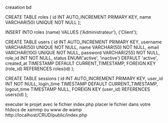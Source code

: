 <!-- <div class="mb-4 pb-2">
                <label for="confirm-password" class="block font-mono text-black">Confirm mdp</label>
                <input type="password" id="confirm-password" placeholder="Confirmez le mot de passe" class="w-full p-2 mt-2 border rounded-md focus:outline-none focus:ring-2 focus:ring-blue-500">
            </div> -->



creaation bd




CREATE TABLE roles (
    id INT AUTO_INCREMENT PRIMARY KEY,
    name VARCHAR(50) UNIQUE NOT NULL
);

INSERT INTO roles (name) VALUES ('Administrateur'), ('Client');


CREATE TABLE users (
    id INT AUTO_INCREMENT PRIMARY KEY,
    username VARCHAR(50) UNIQUE NOT NULL,
    name VARCHAR(50) NOT NULL,
    email VARCHAR(100) UNIQUE NOT NULL,
    password VARCHAR(255) NOT NULL,
    role_id INT NOT NULL,
    status ENUM('active', 'inactive') DEFAULT 'active',
    created_at TIMESTAMP DEFAULT CURRENT_TIMESTAMP,
    FOREIGN KEY (role_id) REFERENCES roles(id)
);

CREATE TABLE sessions (
    id INT AUTO_INCREMENT PRIMARY KEY,
    user_id INT NOT NULL,
    login_time TIMESTAMP DEFAULT CURRENT_TIMESTAMP,
    logout_time TIMESTAMP NULL,
    FOREIGN KEY (user_id) REFERENCES users(id)
);


executer le projet avec le fichier index.php
placer le fichier dans votre htdocs de xammp ou www de wamp
http://localhost/CRUD/public/index.php





<!-- <?php
require_once '../models/UserModel.php';

class AuthController {
    private $model;

    public function __construct($pdo) {
        $this->model = new UserModel($pdo);
    }

    public function login() {
        if ($_SERVER['REQUEST_METHOD'] === 'POST') {
            $email = $_POST['email'];
            $password = $_POST['password'];

            $user = $this->model->getUserByEmail($email);

            if ($user && password_verify($password, $user['password'])) {
                $_SESSION['user_id'] = $user['id'];
                $_SESSION['role'] = $user['role_id'];
                header('Location: /auth/login');
            } else {
                echo "Identifiants incorrects.";
            }
        } else {
            include '../views/auth/login.php';
        }
    }

    public function register() {
        if ($_SERVER['REQUEST_METHOD'] === 'POST') {
            $username = $_POST['username'];
            $email = $_POST['email'];
            $password = password_hash($_POST['password'], PASSWORD_BCRYPT);
            $role_id= $_POST['role_id'];

            if ($this->model->createUser($username, $email, $password,$role_id)) {
                header('Location: /auth/login');
            } else {
                echo "Erreur lors de l'inscription.";
            }
        } else {
            include '../views/auth/register.php';
        }
    }

    public function logout() {
        session_destroy();
        header('Location: /dashboard');
    }

// creer 
    // public function CreateUser() {
    //     if ($_SERVER['REQUEST_METHOD'] === 'POST') {
    //         $username = $_POST['username'];
    //         $email = $_POST['email'];
    //         $password = password_hash($_POST['password'], PASSWORD_BCRYPT);
    //         $role_id= $_POST['role_id'];

    //         if ($this->model->createUser($username, $email, $password,$role_id)) {
    //             echo "User ajouté avec succès!";
    //         } else {
    //             echo "Erreur lors de l'ajout du contact.";
    //         }
    //     }// Récupérer les rôles depuis la base de données
    //     $roles = $this->model->getRoles();
    //     $users = $this->model->getAllUsers();
    //     // print_r($users); // Affiche les utilisateurs pour vérifier
    //     include '../views/admin/users.php';
    // }
    
}

   <?php  foreach( $user as $profile): ?>
                <h2 class="text-xl font-semibold">Your name </h2>
                <p class="text-gray-500">yourname@gmail.com <?= $profile['username'] ?></p>
            </div> 

            <div class="py-4 space-y-3">
                <div class="flex justify-between">
                    <span class="text-gray-500"> Nom </span>
                    <span>Your name <?= $profile['username'] ?></span>
                </div>
                <div class="flex justify-between">
                    <span class="text-gray-500">Email</span>
                    <span>yourname@gmail.com <?= $profile['email'] ?></span>
                </div>
                <div class="flex justify-between">
                    <span class="text-gray-500">Role</span>
                    <span>Add number <?= $profile['role'] ?></span>
                </div>
               
            </div>
<?php endforeach; ?>
